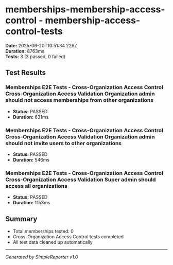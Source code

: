 # memberships-membership-access-control - membership-access-control-tests

**Date:** 2025-06-20T10:51:34.226Z  
**Duration:** 8763ms  
**Tests:** 3 (3 passed, 0 failed)

## Test Results


### Memberships E2E Tests - Cross-Organization Access Control Cross-Organization Access Validation Organization admin should not access memberships from other organizations
- **Status:** PASSED
- **Duration:** 631ms



### Memberships E2E Tests - Cross-Organization Access Control Cross-Organization Access Validation Organization admin should not invite users to other organizations
- **Status:** PASSED
- **Duration:** 546ms



### Memberships E2E Tests - Cross-Organization Access Control Cross-Organization Access Validation Super admin should access all organizations
- **Status:** PASSED
- **Duration:** 1153ms



## Summary

- Total memberships tested: 0
- Cross-Organization Access Control tests completed
- All test data cleaned up automatically

---
*Generated by SimpleReporter v1.0*
